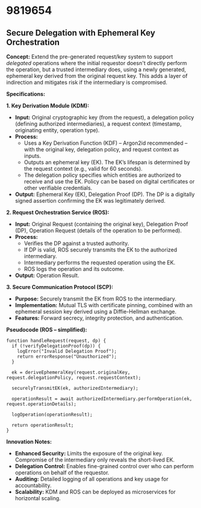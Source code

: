 # 9819654

## Secure Delegation with Ephemeral Key Orchestration

**Concept:** Extend the pre-generated request/key system to support *delegated* operations where the initial requestor doesn't directly perform the operation, but a trusted intermediary does, using a newly generated, ephemeral key derived from the original request key. This adds a layer of indirection and mitigates risk if the intermediary is compromised.

**Specifications:**

**1. Key Derivation Module (KDM):**

*   **Input:** Original cryptographic key (from the request), a delegation policy (defining authorized intermediaries), a request context (timestamp, originating entity, operation type).
*   **Process:**
    *   Uses a Key Derivation Function (KDF) – Argon2id recommended – with the original key, delegation policy, and request context as inputs.
    *   Outputs an ephemeral key (EK). The EK’s lifespan is determined by the request context (e.g., valid for 60 seconds).
    *   The delegation policy specifies which entities are authorized to receive and use the EK.  Policy can be based on digital certificates or other verifiable credentials.
*   **Output:** Ephemeral Key (EK), Delegation Proof (DP). The DP is a digitally signed assertion confirming the EK was legitimately derived.

**2.  Request Orchestration Service (ROS):**

*   **Input:**  Original Request (containing the original key), Delegation Proof (DP), Operation Request (details of the operation to be performed).
*   **Process:**
    *   Verifies the DP against a trusted authority.
    *   If DP is valid, ROS securely transmits the EK to the authorized intermediary.
    *   Intermediary performs the requested operation using the EK.
    *   ROS logs the operation and its outcome.
*   **Output:** Operation Result.

**3.  Secure Communication Protocol (SCP):**

*   **Purpose:** Securely transmit the EK from ROS to the intermediary.
*   **Implementation:**  Mutual TLS with certificate pinning, combined with an ephemeral session key derived using a Diffie-Hellman exchange.
*   **Features:** Forward secrecy, integrity protection, and authentication.

**Pseudocode (ROS – simplified):**

```
function handleRequest(request, dp) {
  if (!verifyDelegationProof(dp)) {
    logError("Invalid Delegation Proof");
    return errorResponse("Unauthorized");
  }

  ek = deriveEphemeralKey(request.originalKey, request.delegationPolicy, request.requestContext);

  securelyTransmitEK(ek, authorizedIntermediary);

  operationResult = await authorizedIntermediary.performOperation(ek, request.operationDetails);

  logOperation(operationResult);

  return operationResult;
}
```

**Innovation Notes:**

*   **Enhanced Security:** Limits the exposure of the original key. Compromise of the intermediary only reveals the short-lived EK.
*   **Delegation Control:** Enables fine-grained control over who can perform operations on behalf of the requestor.
*   **Auditing:**  Detailed logging of all operations and key usage for accountability.
*   **Scalability:** KDM and ROS can be deployed as microservices for horizontal scaling.